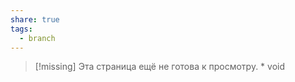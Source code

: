 ```yaml
---
share: true
tags:
  - branch
---
```


> [!missing] 
> Эта страница ещё не готова к просмотру. * void

